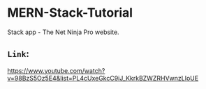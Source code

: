 # MERN-Stack-Tutorial
Stack app -  The Net Ninja Pro website.

## `Link`:
https://www.youtube.com/watch?v=98BzS5Oz5E4&list=PL4cUxeGkcC9iJ_KkrkBZWZRHVwnzLIoUE
